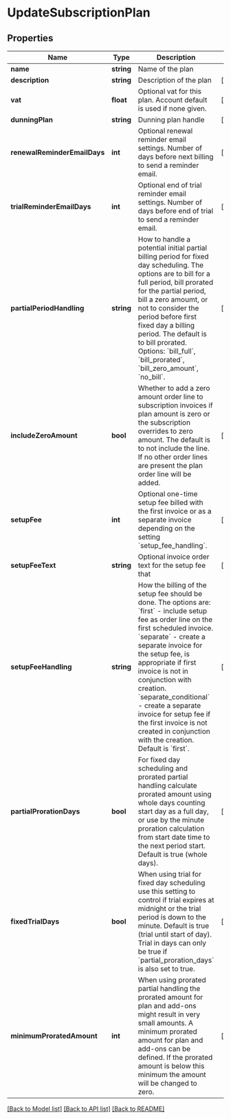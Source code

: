 # UpdateSubscriptionPlan

## Properties
Name | Type | Description | Notes
------------ | ------------- | ------------- | -------------
**name** | **string** | Name of the plan | 
**description** | **string** | Description of the plan | [optional] 
**vat** | **float** | Optional vat for this plan. Account default is used if none given. | [optional] 
**dunningPlan** | **string** | Dunning plan handle | [optional] 
**renewalReminderEmailDays** | **int** | Optional renewal reminder email settings. Number of days before next billing to send a reminder email. | [optional] 
**trialReminderEmailDays** | **int** | Optional end of trial reminder email settings. Number of days before end of trial to send a reminder email. | [optional] 
**partialPeriodHandling** | **string** | How to handle a potential initial partial billing period for fixed day scheduling. The options are to bill for a full period, bill prorated for the partial period, bill a zero amoumt, or not to consider the period before first fixed day a billing period. The default is to bill prorated. Options: &#x60;bill_full&#x60;, &#x60;bill_prorated&#x60;, &#x60;bill_zero_amount&#x60;, &#x60;no_bill&#x60;. | [optional] 
**includeZeroAmount** | **bool** | Whether to add a zero amount order line to subscription invoices if plan amount is zero or the subscription overrides to zero amount. The default is to not include the line. If no other order lines are present the plan order line will be added. | [optional] 
**setupFee** | **int** | Optional one-time setup fee billed with the first invoice or as a separate invoice depending on the setting &#x60;setup_fee_handling&#x60;. | [optional] 
**setupFeeText** | **string** | Optional invoice order text for the setup fee that | [optional] 
**setupFeeHandling** | **string** | How the billing of the setup fee should be done. The options are: &#x60;first&#x60; - include setup fee as order line on the first scheduled invoice. &#x60;separate&#x60; - create a separate invoice for the setup fee, is appropriate if first invoice is not in conjunction with creation. &#x60;separate_conditional&#x60; - create a separate invoice for setup fee if the first invoice is not created in conjunction with the creation. Default is &#x60;first&#x60;. | [optional] 
**partialProrationDays** | **bool** | For fixed day scheduling and prorated partial handling calculate prorated amount using whole days counting start day as a full day, or use by the minute proration calculation from start date time to the next period start. Default is true (whole days). | [optional] 
**fixedTrialDays** | **bool** | When using trial for fixed day scheduling use this setting to control if trial expires at midnight or the trial period is down to the minute. Default is true (trial until start of day). Trial in days can only be true if &#x60;partial_proration_days&#x60; is also set to true. | [optional] 
**minimumProratedAmount** | **int** | When using prorated partial handling the prorated amount for plan and add-ons might result in very small amounts. A minimum prorated amount for plan and add-ons can be defined. If the prorated amount is below this minimum the amount will be changed to zero. | [optional] 

[[Back to Model list]](../README.md#documentation-for-models) [[Back to API list]](../README.md#documentation-for-api-endpoints) [[Back to README]](../README.md)


